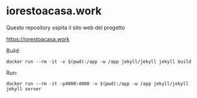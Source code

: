 # iorestoacasa.work

Questo repository ospita il sito web del progetto 

https://iorestoacasa.work

Build:

`docker run --rm -it -v $(pwd):/app -w /app jekyll/jekyll jekyll build`

Run:

`docker run --rm -it -p4000:4000 -v $(pwd):/app -w /app jekyll/jekyll jekyll server`
